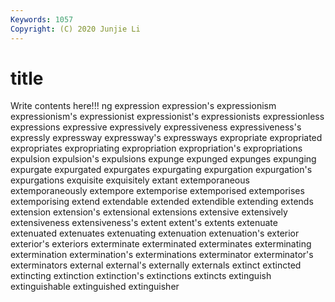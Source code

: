 ```yaml
---
Keywords: 1057
Copyright: (C) 2020 Junjie Li
---
```


# title

Write contents here!!!
ng 
expression 
expression's 
expressionism 
expressionism's 
expressionist 
expressionist's 
expressionists 
expressionless
expressions 
expressive 
expressively 
expressiveness 
expressiveness's 
expressly 
expressway 
expressway's 
expressways 
expropriate
expropriated 
expropriates 
expropriating 
expropriation 
expropriation's 
expropriations 
expulsion 
expulsion's 
expulsions 
expunge
expunged 
expunges 
expunging 
expurgate 
expurgated 
expurgates 
expurgating 
expurgation 
expurgation's 
expurgations
exquisite 
exquisitely 
extant 
extemporaneous 
extemporaneously 
extempore 
extemporise 
extemporised 
extemporises 
extemporising
extend 
extendable 
extended 
extendible 
extending 
extends 
extension 
extension's 
extensional 
extensions
extensive 
extensively 
extensiveness 
extensiveness's 
extent 
extent's 
extents 
extenuate 
extenuated 
extenuates
extenuating 
extenuation 
extenuation's 
exterior 
exterior's 
exteriors 
exterminate 
exterminated 
exterminates 
exterminating
extermination 
extermination's 
exterminations 
exterminator 
exterminator's 
exterminators 
external 
external's 
externally 
externals
extinct 
extincted 
extincting 
extinction 
extinction's 
extinctions 
extincts 
extinguish 
extinguishable 
extinguished
extinguisher 
